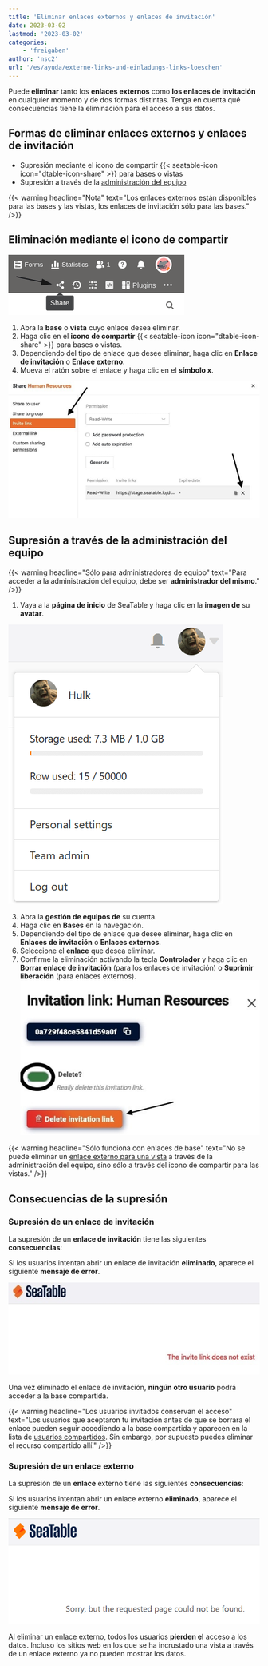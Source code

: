 ```yaml
---
title: 'Eliminar enlaces externos y enlaces de invitación'
date: 2023-03-02
lastmod: '2023-03-02'
categories:
    - 'freigaben'
author: 'nsc2'
url: '/es/ayuda/externe-links-und-einladungs-links-loeschen'
---
```


Puede **eliminar** tanto los **enlaces externos** como **los enlaces de invitación** en cualquier momento y de dos formas distintas. Tenga en cuenta qué consecuencias tiene la eliminación para el acceso a sus datos.

## Formas de eliminar enlaces externos y enlaces de invitación

- Supresión mediante el icono de compartir {{< seatable-icon icon="dtable-icon-share" >}} para bases o vistas
- Supresión a través de la [administración del equipo](https://seatable.io/es/docs/teamverwaltung-abonnement/die-funktionen-der-teamverwaltung-in-der-uebersicht/)

{{< warning  headline="Nota"  text="Los enlaces externos están disponibles para las bases y las vistas, los enlaces de invitación sólo para las bases." />}}

## Eliminación mediante el icono de compartir

![Haz clic en el icono de compartir de tu mesa](images/share-single-tablesheets-from-the-base-options.png)

1. Abra la **base** o **vista** cuyo enlace desea eliminar.
2. Haga clic en el **icono de compartir** {{< seatable-icon icon="dtable-icon-share" >}} para bases o vistas.
3. Dependiendo del tipo de enlace que desee eliminar, haga clic en **Enlace de invitación** o **Enlace externo**.
4. Mueva el ratón sobre el enlace y haga clic en el **símbolo x**.

![Eliminar enlaces externos y enlaces de invitación](images/delete-invitation-and-external-links.jpg)

## Supresión a través de la administración del equipo

{{< warning  headline="Sólo para administradores de equipo"  text="Para acceder a la administración del equipo, debe ser **administrador del mismo**." />}}

1. Vaya a la **página de inicio** de SeaTable y haga clic en la **imagen de** su **avatar**.

![Acceso a la dirección del equipo](images/Zugriff-auf-die-Teamverwaltung.png)

3. Abra la **gestión de equipos de** su cuenta.
4. Haga clic en **Bases** en la navegación.
5. Dependiendo del tipo de enlace que desee eliminar, haga clic en **Enlaces de invitación** o **Enlaces externos**.
6. Seleccione el **enlace** que desea eliminar.
7. Confirme la eliminación activando la tecla **Controlador** y haga clic en **Borrar enlace de invitación** (para los enlaces de invitación) o **Suprimir liberación** (para enlaces externos).  
   ![Confirmar la eliminación](images/confirm-delete-invitation-and-external-links-way2.jpg)

{{< warning  headline="Sólo funciona con enlaces de base"  text="No se puede eliminar un [enlace externo para una vista](https://seatable.io/es/docs/freigaben/externen-link-fuer-eine-ansicht-erstellen/) a través de la administración del equipo, sino sólo a través del icono de compartir para las vistas." />}}

## Consecuencias de la supresión

### Supresión de un enlace de invitación

La supresión de un **enlace de invitación** tiene las siguientes **consecuencias**:

Si los usuarios intentan abrir un enlace de invitación **eliminado**, aparece el siguiente **mensaje de error**.

![Mensaje de error al abrir enlaces de invitación eliminados](images/fehlermeldung-geloeschter-einladungs-link.jpg)

Una vez eliminado el enlace de invitación, **ningún otro usuario** podrá acceder a la base compartida.

{{< warning  headline="Los usuarios invitados conservan el acceso"  text="Los usuarios que aceptaron tu invitación antes de que se borrara el enlace pueden seguir accediendo a la base compartida y aparecen en la lista de [usuarios compartidos](https://seatable.io/es/docs/freigaben/anlegen-einer-benutzerfreigabe/). Sin embargo, por supuesto puedes eliminar el recurso compartido allí." />}}

### Supresión de un enlace externo

La supresión de un **enlace** externo tiene las siguientes **consecuencias**:

Si los usuarios intentan abrir un enlace externo **eliminado**, aparece el siguiente **mensaje de error**.

![Mensaje de error al eliminar un enlace externo](images/Fehlermeldung-bei-Loeschung-eines-externen-Links.png)

Al eliminar un enlace externo, todos los usuarios **pierden el** acceso a los datos. Incluso los sitios web en los que se ha incrustado una vista a través de un enlace externo ya no pueden mostrar los datos.
